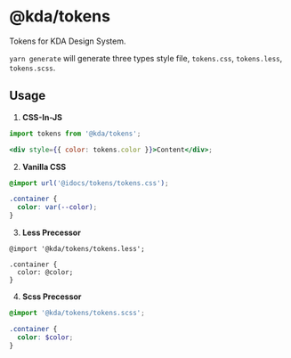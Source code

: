 # @kda/tokens

Tokens for KDA Design System.

`yarn generate` will generate three types style file, `tokens.css`, `tokens.less`, `tokens.scss`.

## Usage

1. **CSS-In-JS**

```jsx
import tokens from '@kda/tokens';

<div style={{ color: tokens.color }}>Content</div>;
```

2. **Vanilla CSS**

```css
@import url('@idocs/tokens/tokens.css');

.container {
  color: var(--color);
}
```

3. **Less Precessor**

```less
@import '@kda/tokens/tokens.less';

.container {
  color: @color;
}
```

4. **Scss Precessor**

```scss
@import '@kda/tokens/tokens.scss';

.container {
  color: $color;
}
```
